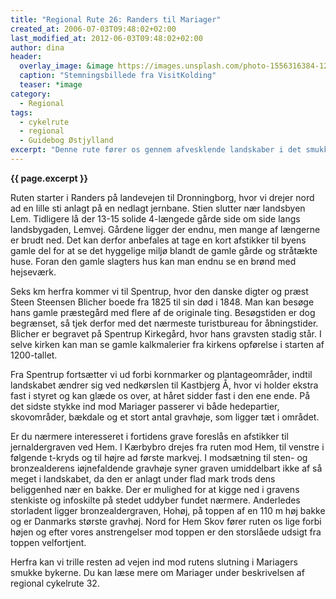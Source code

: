 ```yaml
---
title: "Regional Rute 26: Randers til Mariager"
created_at: 2006-07-03T09:48:02+02:00
last_modified_at: 2012-06-03T09:48:02+02:00
author: dina
header:
  overlay_image: &image https://images.unsplash.com/photo-1556316384-12c35d30afa4?ixlib=rb-1.2.1&ixid=eyJhcHBfaWQiOjEyMDd9&auto=format&fit=crop&w=1650&q=80
  caption: "Stemningsbillede fra VisitKolding"
  teaser: *image
category:
  - Regional
tags:
  - cykelrute
  - regional
  - Guidebog Østjylland
excerpt: "Denne rute fører os gennem afvesklende landskaber i det smukke Kronjylland. Området har en af de største koncentrationer af gravhøje og det er muligt at komme helt tæt på nogle af dem. Desuden kører vi forbi digteren Steen Steensen Blichers hjem og grav."
---
```


**{{ page.excerpt }}**

Ruten starter i Randers på landevejen til Dronningborg, hvor vi drejer nord ad en lille sti anlagt på en nedlagt jernbane. Stien slutter nær landsbyen Lem. Tidligere lå der 13-15 solide 4-længede gårde side om side langs landsbygaden, Lemvej. Gårdene ligger der endnu, men mange af længerne er brudt ned. Det kan derfor anbefales at tage en kort afstikker til byens gamle del for at se det hyggelige miljø blandt de gamle gårde og stråtækte huse. Foran den gamle slagters hus kan man endnu se en brønd med hejseværk.
 
Seks km herfra kommer vi til Spentrup, hvor den danske digter og præst Steen Steensen Blicher boede fra 1825 til sin død i 1848. Man kan besøge hans gamle præstegård med flere af de originale ting. Besøgstiden er dog begrænset, så tjek derfor med det nærmeste turistbureau for åbningstider. Blicher er begravet på Spentrup Kirkegård, hvor hans gravsten stadig står. I selve kirken kan man se gamle kalkmalerier fra kirkens opførelse i starten af 1200-tallet.
 
Fra Spentrup fortsætter vi ud forbi kornmarker og plantageområder, indtil landskabet ændrer sig ved nedkørslen til Kastbjerg Å, hvor vi holder ekstra fast i styret og kan glæde os over, at håret sidder fast i den ene ende. På det sidste stykke ind mod Mariager passerer vi både hedepartier, skovområder, bækdale og et stort antal gravhøje, som ligger tæt i området.

Er du nærmere interesseret i fortidens grave foreslås en afstikker til jernaldergraven ved Hem. I Kærbybro drejes fra ruten mod Hem, til venstre i følgende t-kryds og til højre ad første markvej. I modsætning til sten- og bronzealderens iøjnefaldende gravhøje syner graven umiddelbart ikke af så meget i landskabet, da den er anlagt under flad mark trods dens beliggenhed nær en bakke. Der er mulighed for at kigge ned i gravens stenkiste og infoskilte på stedet uddyber fundet nærmere. Anderledes storladent ligger bronzealdergraven, Hohøj, på toppen af en 110 m høj bakke og er Danmarks største gravhøj. Nord for Hem Skov fører ruten os lige forbi højen og efter vores anstrengelser mod toppen er den storslåede udsigt fra toppen velfortjent.
 
Herfra kan vi trille resten ad vejen ind mod rutens slutning i Mariagers smukke bykerne. Du kan læse mere om Mariager under beskrivelsen af regional cykelrute 32.
